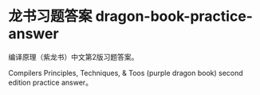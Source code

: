 # 龙书习题答案 dragon-book-practice-answer

编译原理（紫龙书）中文第2版习题答案。

Compilers Principles, Techniques, &amp; Toos (purple dragon book) second edition practice answer。
